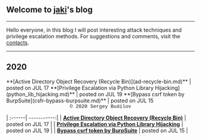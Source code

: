 ## Welcome to [jaki](about.md)'s blog
---

Hello everyone, in this blog I will post interesting attack techniques and privilege escalation methods. For suggestions and comments, visit the [contacts](about.md).

---

## 2020
<div class="foo">
**[Active Directory Object Recovery (Recycle Bin)](ad-recycle-bin.md)** | posted on JUL 17
**[Privilege Escalation via Python Library Hijacking](python_lib_hijacking.md)** | posted on JUL 19
**[Bypass csrf token by BurpSuite](csfr-bypass-burpsuite.md)** | posted on JUL 15
</div>

<style type="text/css">
 .block1 { 
  font-family: Lucida Console, Courier, monospace;
  font-size: small;
  text-align: center;
   } 
   .foo table {
  width: 100%;
   }
</style>
<div class="block1">&copy; 2020 Sergey Budilov</div>

| :------| -----------:|
| **[Active Directory Object Recovery (Recycle Bin)](ad-recycle-bin.md)** | posted on JUL 17 |
| **[Privilege Escalation via Python Library Hijacking](python_lib_hijacking.md)** | posted on JUL 19 |
| **[Bypass csrf token by BurpSuite](csfr-bypass-burpsuite.md)** | posted on JUL 15 |
